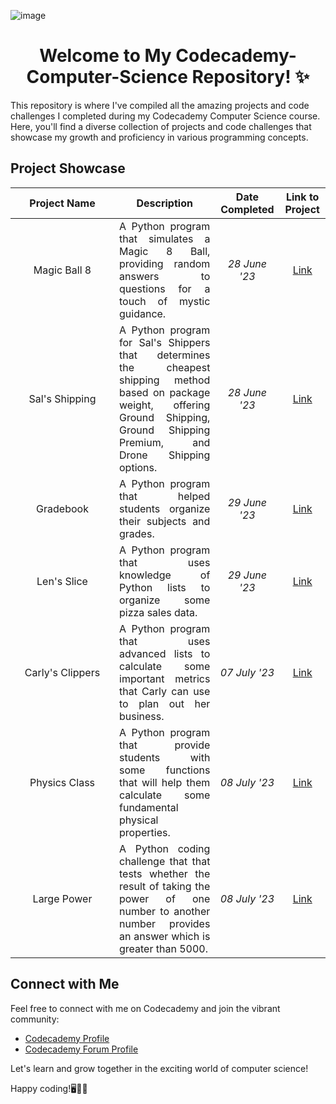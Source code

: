 ![image](https://github.com/xiacodes/Codecademy-Computer-Science/assets/113255772/4d8fb167-257e-4f79-b3a3-08701b4ce7e4)

<h1 align="center">Welcome to My Codecademy-Computer-Science Repository! ✨</h1>

<p>This repository is where I've compiled all the amazing projects and code challenges I completed during my Codecademy Computer Science course. Here, you'll find a diverse collection of projects and code challenges that showcase my growth and proficiency in various programming concepts.</p>

<h2>Project Showcase</h2>

<div align="center">
  <table>
    <thead>
      <tr>
        <th width=150 title="Hello">Project Name</th>
        <th color=red>Description</th>
        <th>Date Completed</th>
        <th>Link to Project</th>
      </tr>
    </thead>
    <tbody>
      <tr>
        <td align="center">Magic Ball 8</td>
        <td align=justify>A Python program that simulates a Magic 8 Ball, providing random answers to questions for a touch of mystic guidance.</td>
        <td align="center"><i>28 June '23</i></td>
        <td align="center"><a href="https://github.com/xiacodes/Codecademy-Computer-Science/tree/main/magic-ball-8" target="_blank">Link</a></td>
      </tr>
      <tr>
        <td align="center">Sal's Shipping</td>
        <td align=justify>A Python program for Sal's Shippers that determines the cheapest shipping method based on package weight, offering Ground Shipping, Ground Shipping Premium, and Drone Shipping options.</td>
        <td align="center"><i>28 June '23</i></td>
        <td align="center"><a href="https://github.com/xiacodes/Codecademy-Computer-Science/tree/main/sal's%20shipping" target="_blank">Link</a></td>
      </tr>
      <tr>
        <td align="center">Gradebook</td>
        <td align=justify>A Python program that helped students organize their subjects and grades.</td>
        <td align="center"><i>29 June '23</i></td>
        <td align="center"><a href="https://github.com/xiacodes/Codecademy-Computer-Science/tree/main/gradebook" target="_blank">Link</a></td>
      </tr>
      <tr>
        <td align="center">Len's Slice</td>
        <td align=justify>A Python program that uses knowledge of Python lists to organize some pizza sales data.</td>
        <td align="center"><i>29 June '23</i></td>
        <td align="center"><a href="https://github.com/xiacodes/Codecademy-Computer-Science/tree/main/lens%20slice" target="_blank">Link</a></td>
      </tr>
      <tr>
        <td align="center">Carly's Clippers</td>
        <td align=justify>A Python program that uses advanced lists to calculate some important metrics that Carly can use to plan out her business.</td>
        <td align="center"><i>07 July '23</i></td>
        <td align="center"><a href="https://github.com/xiacodes/Codecademy-Computer-Science/tree/main/carly's%20clippers" target="_blank">Link</a></td>
      </tr>
      <tr>
        <td align="center">Physics Class</td>
        <td align=justify>A Python program that provide students with some functions that will help them calculate some fundamental physical properties.</td>
        <td align="center"><i>08 July '23</i></td>
        <td align="center"><a href="https://github.com/xiacodes/Codecademy-Computer-Science/tree/main/physics%20class" target="_blank">Link</a></td>
      </tr>
      <tr>
        <td align="center">Large Power</td>
        <td align=justify>A Python coding challenge that that tests whether the result of taking the power of one number to another number provides an answer which is greater than 5000.</td>
        <td align="center"><i>08 July '23</i></td>
        <td align="center"><a href="https://github.com/xiacodes/Codecademy-Computer-Science/tree/main/large%20power" target="_blank">Link</a></td>
      </tr>
    </tbody>
  </table>
</div>

<h2>Connect with Me</h2>

<p>Feel free to connect with me on Codecademy and join the vibrant community:</p>
<ul>
  <li><a href="https://www.codecademy.com/profiles/xiacodes">Codecademy Profile</a></li>
  <li><a href="https://discuss.codecademy.com/u/xiacodes/summary">Codecademy Forum Profile</a></li>
</ul>

<p>Let's learn and grow together in the exciting world of computer science!</p>

<p>Happy coding!🖥️🙌🏾</p>



